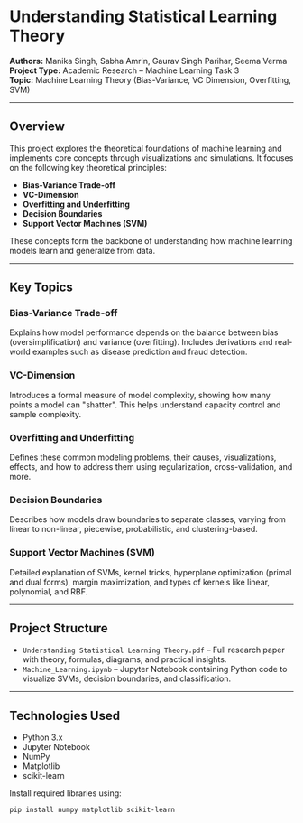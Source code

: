# Understanding Statistical Learning Theory

**Authors:** Manika Singh, Sabha Amrin, Gaurav Singh Parihar, Seema Verma  
**Project Type:** Academic Research – Machine Learning Task 3  
**Topic:** Machine Learning Theory (Bias-Variance, VC Dimension, Overfitting, SVM)

---

##  Overview

This project explores the theoretical foundations of machine learning and implements core concepts through visualizations and simulations. It focuses on the following key theoretical principles:

- **Bias-Variance Trade-off**
- **VC-Dimension**
- **Overfitting and Underfitting**
- **Decision Boundaries**
- **Support Vector Machines (SVM)**

These concepts form the backbone of understanding how machine learning models learn and generalize from data.

---

##  Key Topics

###  Bias-Variance Trade-off
Explains how model performance depends on the balance between bias (oversimplification) and variance (overfitting). Includes derivations and real-world examples such as disease prediction and fraud detection.

###  VC-Dimension
Introduces a formal measure of model complexity, showing how many points a model can "shatter". This helps understand capacity control and sample complexity.

###  Overfitting and Underfitting
Defines these common modeling problems, their causes, visualizations, effects, and how to address them using regularization, cross-validation, and more.

###  Decision Boundaries
Describes how models draw boundaries to separate classes, varying from linear to non-linear, piecewise, probabilistic, and clustering-based.

###  Support Vector Machines (SVM)
Detailed explanation of SVMs, kernel tricks, hyperplane optimization (primal and dual forms), margin maximization, and types of kernels like linear, polynomial, and RBF.

---

##  Project Structure

- `Understanding Statistical Learning Theory.pdf` – Full research paper with theory, formulas, diagrams, and practical insights.
- `Machine_Learning.ipynb` – Jupyter Notebook containing Python code to visualize SVMs, decision boundaries, and classification.

---

##  Technologies Used

- Python 3.x  
- Jupyter Notebook  
- NumPy  
- Matplotlib  
- scikit-learn  

Install required libraries using:

```bash
pip install numpy matplotlib scikit-learn






